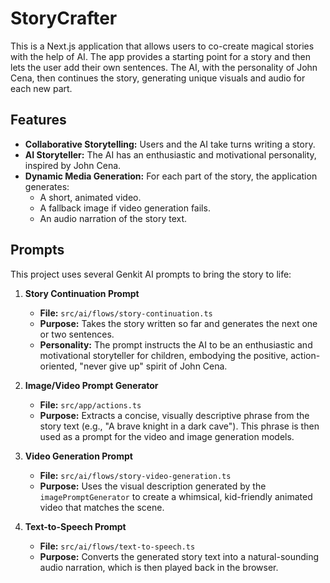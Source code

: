 # StoryCrafter

This is a Next.js application that allows users to co-create magical stories with the help of AI. The app provides a starting point for a story and then lets the user add their own sentences. The AI, with the personality of John Cena, then continues the story, generating unique visuals and audio for each new part.

## Features

- **Collaborative Storytelling:** Users and the AI take turns writing a story.
- **AI Storyteller:** The AI has an enthusiastic and motivational personality, inspired by John Cena.
- **Dynamic Media Generation:** For each part of the story, the application generates:
  - A short, animated video.
  - A fallback image if video generation fails.
  - An audio narration of the story text.

## Prompts

This project uses several Genkit AI prompts to bring the story to life:

1.  **Story Continuation Prompt**
    -   **File:** `src/ai/flows/story-continuation.ts`
    -   **Purpose:** Takes the story written so far and generates the next one or two sentences.
    -   **Personality:** The prompt instructs the AI to be an enthusiastic and motivational storyteller for children, embodying the positive, action-oriented, "never give up" spirit of John Cena.

2.  **Image/Video Prompt Generator**
    -   **File:** `src/app/actions.ts`
    -   **Purpose:** Extracts a concise, visually descriptive phrase from the story text (e.g., "A brave knight in a dark cave"). This phrase is then used as a prompt for the video and image generation models.

3.  **Video Generation Prompt**
    -   **File:** `src/ai/flows/story-video-generation.ts`
    -   **Purpose:** Uses the visual description generated by the `imagePromptGenerator` to create a whimsical, kid-friendly animated video that matches the scene.

4.  **Text-to-Speech Prompt**
    -   **File:** `src/ai/flows/text-to-speech.ts`
    -   **Purpose:** Converts the generated story text into a natural-sounding audio narration, which is then played back in the browser.
